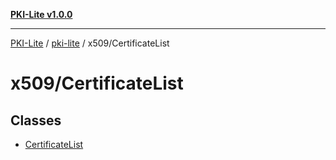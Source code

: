 [**PKI-Lite v1.0.0**](../../../README.md)

---

[PKI-Lite](../../../README.md) / [pki-lite](../../README.md) / x509/CertificateList

# x509/CertificateList

## Classes

- [CertificateList](classes/CertificateList.md)
